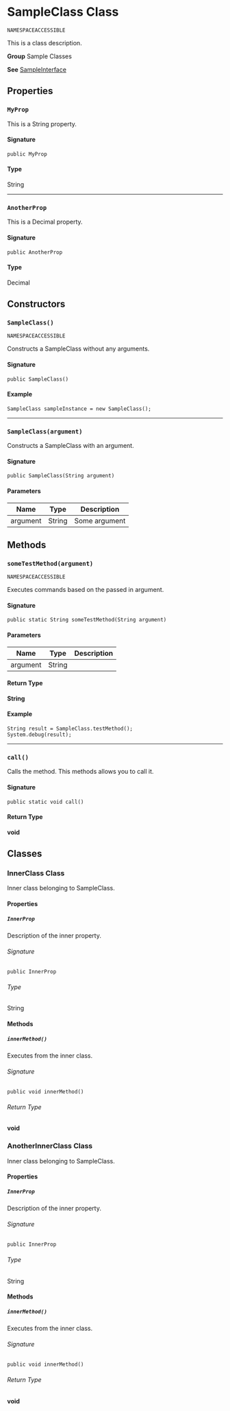 # SampleClass Class

`NAMESPACEACCESSIBLE`

This is a class description.

**Group** Sample Classes

**See** [SampleInterface](sample-interfaces/SampleInterface.md)

## Properties
### `MyProp`

This is a String property.

#### Signature
```apex
public MyProp
```

#### Type
String

---

### `AnotherProp`

This is a Decimal property.

#### Signature
```apex
public AnotherProp
```

#### Type
Decimal

## Constructors
### `SampleClass()`

`NAMESPACEACCESSIBLE`

Constructs a SampleClass without any arguments.

#### Signature
```apex
public SampleClass()
```

#### Example
```apex
SampleClass sampleInstance = new SampleClass();
```

---

### `SampleClass(argument)`

Constructs a SampleClass with an argument.

#### Signature
```apex
public SampleClass(String argument)
```

#### Parameters
| Name | Type | Description |
|------|------|-------------|
| argument | String | Some argument |

## Methods
### `someTestMethod(argument)`

`NAMESPACEACCESSIBLE`

Executes commands based on the passed in argument.

#### Signature
```apex
public static String someTestMethod(String argument)
```

#### Parameters
| Name | Type | Description |
|------|------|-------------|
| argument | String |  |

#### Return Type
**String**

#### Example
```apex
String result = SampleClass.testMethod();
System.debug(result);
```

---

### `call()`

Calls the method. 
This methods allows you to call it.

#### Signature
```apex
public static void call()
```

#### Return Type
**void**

## Classes
### InnerClass Class

Inner class belonging to SampleClass.

#### Properties
##### `InnerProp`

Description of the inner property.

###### Signature
```apex
public InnerProp
```

###### Type
String

#### Methods
##### `innerMethod()`

Executes from the inner class.

###### Signature
```apex
public void innerMethod()
```

###### Return Type
**void**

### AnotherInnerClass Class

Inner class belonging to SampleClass.

#### Properties
##### `InnerProp`

Description of the inner property.

###### Signature
```apex
public InnerProp
```

###### Type
String

#### Methods
##### `innerMethod()`

Executes from the inner class.

###### Signature
```apex
public void innerMethod()
```

###### Return Type
**void**